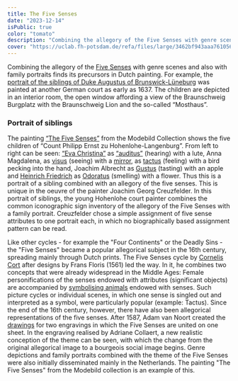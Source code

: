 ```yaml
---
title: The Five Senses
date: "2023-12-14"
isPublic: true
color: "tomato"
description: "Combining the allegory of the Five Senses with genre scenes and also with family portraits finds its precursors in Dutch painting. For example, the portrait of the siblings of Duke Augustus of Brunswick-Lüneburg was painted at another German court as early as 1637. The children are depicted in an interior room, the open window affording a view of the Braunschweig Burgplatz with the Braunschweig Lion and the so-called Mosthaus. In contrast to the Hohenlohe painting, the iconography of the allegorical representation is more complex. While there one attribute is attached to each figure, here several senses are assigned to the eldest, Rudolf August."
cover: "https://uclab.fh-potsdam.de/refa/files/large/3462bf943aaa761056dba91c89a90652c4833aaf.jpg"
---
```

    
Combining the allegory of the [Five Senses](item/33836) with genre scenes and also with family portraits finds its precursors in Dutch painting. For example, the [portrait of the siblings of Duke Augustus of Brunswick-Lüneburg](item/43003) was painted at another German court as early as 1637. The children are depicted in an interior room, the open window affording a view of the Braunschweig Burgplatz with the Braunschweig Lion and the so-called “Mosthaus”.

### Portrait of siblings
The painting [“The Five Senses”](item/159) from the Modebild Collection shows the five children of “Count Philipp Ernst zu Hohenlohe-Langenburg”.
From left to right can be seen: [“Eva Christina”](item/9390) as [“auditus”](item/10613) (hearing) with a lute, 
Anna Magdalena, as  [visus](item/10536) (seeing) with a [mirror](item/10946), as [tactus](item/10586) (feeling) with a bird pecking into the hand, Joachim Albrecht as [Gustus](item/10913) (tasting) with an apple and [Heinrich Friedrich](item/9499) as [Odoratus](item/10550) (smelling) with a flower. Thus this is a portrait of a sibling combined with an allegory of the five senses. This is unique in the oeuvre of the painter Joachim Georg Creuzfelder. In this portrait of siblings, the young Hohenlohe court painter combines the common iconographic sign inventory of the allegory of the Five Senses with a family portrait. Creuzfelder chose a simple assignment of five sense attributes to one portrait each, in which no biographically based assignment pattern can be read.

Like other cycles - for example the "Four Continents" or the Deadly Sins - the "Five Senses" became a popular allegorical subject in the 16th century, spreading mainly through Dutch prints. The Five Senses cycle by [Cornelis Cort](item/45189) after designs by Frans Floris (1561) led the way. 
In it, he combines two concepts that were already widespread in the Middle Ages: Female personifications of the senses endowed with attributes (significant objects) are accompanied by [symbolising animals](item/10587) endowed with senses.
Such picture cycles or individual scenes, in which one sense is singled out and interpreted as a symbol, were particularly popular (example: Tactus). Since the end of the 16th century, however, there have also been allegorical representations of the five senses. After 1587, Adam van Noort created the [drawings](item/42994) for two engravings in which the Five Senses are united on one sheet. In the engraving realised by Adriane Collaert, a new realistic conception of the theme can be seen, with which the change from the original allegorical image to a bourgeois social image begins.
Genre depictions and family portraits combined with the theme of the Five Senses were also initially disseminated mainly in the Netherlands. The painting "The Five Senses" from the Modebild collection is an example of this.
